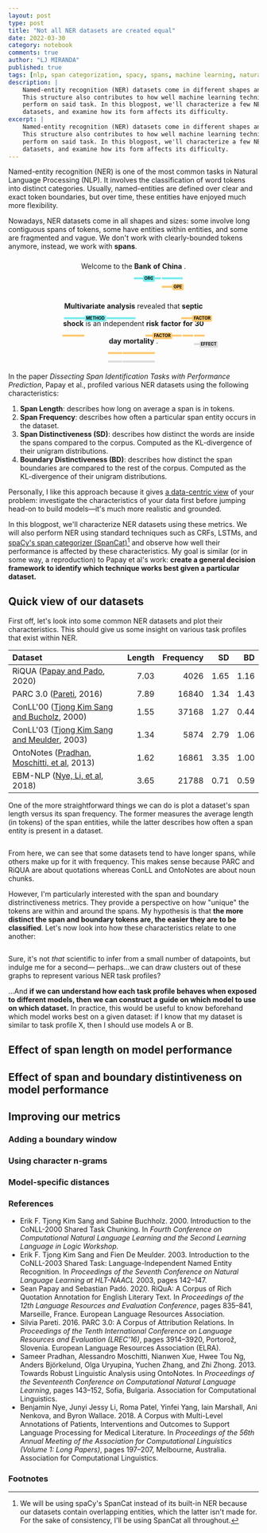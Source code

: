 ```yaml
---
layout: post
type: post
title: "Not all NER datasets are created equal"
date: 2022-03-30
category: notebook
comments: true
author: "LJ MIRANDA"
published: true
tags: [nlp, span categorization, spacy, spans, machine learning, natural language processing, linguistics]
description: |
    Named-entity recognition (NER) datasets come in different shapes and sizes.
    This structure also contributes to how well machine learning techniques
    perform on said task. In this blogpost, we'll characterize a few NER
    datasets, and examine how its form affects its difficulty.
excerpt: |
    Named-entity recognition (NER) datasets come in different shapes and sizes.
    This structure also contributes to how well machine learning techniques
    perform on said task. In this blogpost, we'll characterize a few NER
    datasets, and examine how its form affects its difficulty.
---
```


<script type="text/javascript" src="https://cdn.jsdelivr.net/npm//vega@5"></script>
<script type="text/javascript" src="https://cdn.jsdelivr.net/npm//vega-lite@4.17.0"></script>
<script type="text/javascript" src="https://cdn.jsdelivr.net/npm//vega-embed@6"></script>

<span class="firstcharacter">N</span>amed-entity recognition (NER) is one of
the most common tasks in Natural Language Processing (NLP). It involves the
classification of word tokens into distinct categories. Usually, named-entities
are defined over clear and exact token boundaries, but over time, these
entities have enjoyed much more flexibility.

Nowadays, NER datasets come in all shapes and sizes: some involve long
contiguous spans of tokens, some have entities within entities, and some are
fragmented and vague. We don't work with clearly-bounded tokens anymore,
instead, we work with **spans**.

<div class="spans" style="line-height: 2.5; direction: ltr; text-align:
center">Welcome to the <span style="font-weight: bold; display: inline-block;
position: relative;"> Bank<span style="background: #7aecec; top: 40px; height:
4px; left: -1px; width: calc(100% + 2px); position: absolute;"> </span> <span
style="background: #7aecec; top: 40px; height: 4px; border-top-left-radius:
3px; border-bottom-left-radius: 3px; left: -1px; width: calc(100% + 2px);
position: absolute;"> <span style="background: #7aecec; color: #000; top:
-0.5em; padding: 2px 3px; position: absolute; font-size: 0.6em; font-weight:
bold; line-height: 1; border-radius: 3px"> ORG </span> </span> </span> <span
style="font-weight: bold; display: inline-block; position: relative;">of <span
style="background: #7aecec; top: 40px; height: 4px; left: -1px; width:
calc(100% + 2px); position: absolute;"></span></span> <span style="font-weight:
bold; display: inline-block; position:relative;"> China<span style="background:
#7aecec; top: 40px; height: 4px;left: -1px; width: calc(100% + 2px); position:
absolute;"> </span><span style="background: #feca74; top: 57px; height: 4px;
left: -1px; width: calc(100% + 2px); position: absolute;"> </span><span
style="background: #feca74; top: 57px; height: 4px; border-top-left-radius:
3px; border-bottom-left-radius: 3px; left: -1px; width: calc(100% + 2px);
position: absolute;"> <span style="background: #feca74; color: #000; top:
-0.5em; padding: 2px 3px; position: absolute; font-size: 0.6em; font-weight:
bold; line-height: 1; border-radius: 3px"> GPE </span> </span></span> . </div>

&nbsp;

<div class="spans" style="width: 60%; line-height: 2.5; direction: ltr;
text-align: center; margin: auto;"> <span style="font-weight: bold; display:
inline-block; position: relative;"> Multivariate <span style="background: #ddd;
top: 40px; height: 4px; left: -1px; width: calc(100% + 2px); position:
absolute;"> </span><span style="background: #7aecec; top: 40px; height: 4px;
border-top-left-radius: 3px; border-bottom-left-radius: 3px; left: -1px; width:
calc(100% + 2px); position: absolute;"> <span style="background: #7aecec; z-index:
10; color: #000; top: -0.5em; padding: 2px 3px; position: absolute; font-size:
0.6em; font-weight: bold; line-height: 1; border-radius: 3px">
METHOD</span></span> </span> <span style="font-weight: bold; display:
inline-block; position: relative;"> analysis <span style="background: #7aecec;
top: 40px; height: 4px; left: -1px; width: calc(100% + 2px); position:
absolute;"> </span> </span> revealed that <span style="font-weight: bold;
display: inline-block; position: relative;"> septic <span style="background:
#feca74; top: 40px; height: 4px; left: -1px; width: calc(100% + 2px); position:
absolute;"> </span> <span style="background: #feca74; top: 40px; height: 4px;
border-top-left-radius: 3px; border-bottom-left-radius: 3px; left: -1px; width:
calc(100% + 2px); position: absolute;"> <span style="background: #feca74; z-index:
10; color: #000; top: -0.5em; padding: 2px 3px; position: absolute; font-size:
0.6em; font-weight: bold; line-height: 1; border-radius: 3px"> FACTOR </span>
</span> </span> <span style="font-weight: bold; display: inline-block;
position: relative;"> shock <span style="background: #feca74; top: 40px; height:
4px; left: -1px; width: calc(100% + 2px); position: absolute;"> </span> </span>
is an independent <span style="font-weight: bold; display: inline-block;
position: relative;"> risk <span style="background: #feca74; top: 40px; height:
4px; left: -1px; width: calc(100% + 2px); position: absolute;"> </span> <span
style="background: #feca74; top: 40px; height: 4px; border-top-left-radius: 3px;
border-bottom-left-radius: 3px; left: -1px; width: calc(100% + 2px); position:
absolute;"> <span style="background: #feca74; z-index: 10; color: #000; top:
-0.5em; padding: 2px 3px; position: absolute; font-size: 0.6em; font-weight:
bold; line-height: 1; border-radius: 3px"> FACTOR </span> </span> </span> <span
style="font-weight: bold; display: inline-block; position: relative;"> factor
<span style="background: #feca74; top: 40px; height: 4px; left: -1px; width:
calc(100% + 2px); position: absolute;"> </span> </span> <span
style="font-weight: bold; display: inline-block; position: relative;"> for
<span style="background: #feca74; top: 40px; height: 4px; left: -1px; width:
calc(100% + 2px); position: absolute;"> </span> </span> <span
style="font-weight: bold; display: inline-block; position: relative;"> 30 <span
style="background: #feca74; top: 40px; height: 4px; left: -1px; width: calc(100% +
2px); position: absolute;"> </span> <span style="background: #feca74; top: 57px;
height: 4px; left: -1px; width: calc(100% + 2px); position: absolute;"> </span>
<span style="background: #ddd; top: 57px; height: 4px; border-top-left-radius:
3px; border-bottom-left-radius: 3px; left: -1px; width: calc(100% + 2px);
position: absolute;"> <span style="background: #ddd; z-index: 10; color: #000;
top: -0.5em; padding: 2px 3px; position: absolute; font-size: 0.6em;
font-weight: bold; line-height: 1; border-radius: 3px"> EFFECT </span>
</span></span> <span style="font-weight: bold; display: inline-block; position:
relative;"> day <span style="background: #feca74; top: 40px; height: 4px; left:
-1px; width: calc(100% + 2px); position: absolute;"> </span> <span
style="background: #ddd; top: 57px; height: 4px; left: -1px; width: calc(100% +
2px); position: absolute;"> </span> </span> <span style="font-weight: bold;
display: inline-block; position: relative;"> mortality <span style="background:
#feca74; top: 40px; height: 4px; left: -1px; width: calc(100% + 2px); position:
absolute;"> </span> <span style="background: #ddd; top: 57px; height: 4px;
left: -1px; width: calc(100% + 2px); position: absolute;"> </span> </span> .
</div>

&nbsp;

In the paper *Dissecting Span Identification Tasks with Performance
Prediction*, Papay et al., profiled various NER datasets using the following
characteristics: 

1. **Span Length**: describes how long on average a span is in tokens.
2. **Span Frequency**: describes how often a particular span entity occurs in
    the dataset.
3. **Span Distinctiveness (SD)**: describes how distinct the words are inside the
    spans compared to the corpus. Computed as the KL-divergence of their
    unigram distributions.
4. **Boundary Distinctiveness (BD)**: describes how distinct the span boundaries are
    compared to the rest of the corpus. Computed as the KL-divergence of their
    unigram distributions.

Personally, I like this approach because it gives [a data-centric
view](/notebook/2021/07/30/data-centric-ml/) of your problem: investigate the
characteristics of your data first before jumping head-on to build
models&mdash;it's much more realistic and grounded.

In this blogpost, we'll characterize NER datasets using these metrics.  We will
also perform NER using standard techniques such as CRFs, LSTMs, and [spaCy's
span categorizer (SpanCat)](https://spacy.io/api/spancategorizer)[^1] and
observe how well their performance is affected by these characteristics. My
goal is similar (or in some way, a reproduction) to Papay et al's work:
**create a general decision framework to identify which technique works best
given a particular dataset.**

## Quick view of our datasets

First off, let's look into some common NER datasets and plot their
characteristics. This should give us some insight on various task profiles
that exist within NER.

| Dataset   |   Length |   Frequency |   SD |   BD |
|:----------|---------:|------------:|-----:|-----:|
| RiQUA (<a href="#papay2020riqua">Papay and Pado</a>, 2020)|     7.03 |        4026 | 1.65 | 1.16 |
| PARC 3.0 (<a href="#pareti2016parc">Pareti</a>, 2016) |     7.89 |       16840 | 1.34 | 1.43 |
| ConLL'00 (<a href="#sang2000conll00">Tjong Kim Sang and Bucholz</a>, 2000)  |     1.55 |       37168 | 1.27 | 0.44 |
| ConLL'03 (<a href="#sang2003conll03">Tjong Kim Sang and Meulder</a>, 2003)  |     1.34 |        5874 | 2.79 | 1.06 |
| OntoNotes (<a href="#pradhan2013ontonotes">Pradhan, Moschitti, et al</a>, 2013) |     1.62 |       16861 | 3.35 | 1.00    |
| EBM-NLP (<a href="#nye2018ebm">Nye, Li, et al</a>, 2018)  |     3.65 |       21788 | 0.71 | 0.59 |

One of the more straightforward things we can do is plot a dataset's span
length versus its span frequency. The former measures the average length (in
tokens) of the span entities, while the latter describes how often a span
entity is present in a dataset. 

<div id="vis" style="justify-content: center; display: flex;"></div>
<script>
(function(vegaEmbed) {
    var spec = {"config": {"view": {"continuousWidth": 400, "continuousHeight": 300}, "background": "#FFFFF8", "mark": {"color": "#A00000"}}, "data": {"name": "data-7a767b52ab927aa8f448c7d669f2b3c2"}, "mark": {"type": "circle", "size": 180}, "encoding": {"tooltip": [{"field": "dataset", "type": "nominal"}, {"field": "length", "type": "quantitative"}, {"field": "frequency", "type": "quantitative"}, {"field": "sd", "type": "quantitative"}, {"field": "bd", "type": "quantitative"}], "x": {"axis": {"title": "Span Length", "titleFontSize": 12}, "field": "length", "type": "quantitative"}, "y": {"axis": {"title": "Span Frequency", "titleFontSize": 12}, "field": "frequency", "type": "quantitative"}}, "selection": {"selector022": {"type": "interval", "bind": "scales", "encodings": ["x", "y"]}}, "$schema": "https://vega.github.io/schema/vega-lite/v4.17.0.json", "datasets": {"data-7a767b52ab927aa8f448c7d669f2b3c2": [{"dataset": "riqua", "length": 7.03, "frequency": 4026, "sd": 1.65, "bd": 1.16}, {"dataset": "parc", "length": 7.89, "frequency": 16840, "sd": 1.34, "bd": 1.43}, {"dataset": "conll00", "length": 1.55, "frequency": 37168, "sd": 1.27, "bd": 0.44}, {"dataset": "conll03", "length": 1.34, "frequency": 5874, "sd": 2.79, "bd": 1.06}, {"dataset": "ontonotes", "length": 1.62, "frequency": 16861, "sd": 3.35, "bd": 1.0}, {"dataset": "ebmnlp", "length": 3.65, "frequency": 21788, "sd": 0.71, "bd": 0.59}]}};
    var embedOpt = {"mode": "vega-lite"};

    function showError(el, error){
        el.innerHTML = ('<div class="error" style="color:red;">'
                        + '<p>JavaScript Error: ' + error.message + '</p>'
                        + "<p>This usually means there's a typo in your chart specification. "
                        + "See the javascript console for the full traceback.</p>"
                        + '</div>');
        throw error;
    }
    const el = document.getElementById('vis');
    vegaEmbed("#vis", spec, embedOpt)
    .catch(error => showError(el, error));
})(vegaEmbed);
</script>


From here, we can see that some datasets tend to have longer spans, while others
make up for it with frequency. This makes sense because PARC and RiQUA are
about quotations whereas ConLL and OntoNotes are about noun chunks.

However, I'm particularly interested with the span and boundary
distrinctiveness metrics. They provide a perspective on how "unique" the tokens
are within and around the spans. My hypothesis is that **the more distinct the
span and boundary tokens are, the easier they are to be classified**. Let's now
look into how these characteristics relate to one another:

<div id="vis2" style="justify-content: center; display: flex;"></div>
<script>
(function(vegaEmbed) {
    var spec = {"config": {"view": {"continuousWidth": 400, "continuousHeight": 300}, "background": "#FFFFF8", "mark": {"color": "#A00000"}}, "data": {"name": "data-7a767b52ab927aa8f448c7d669f2b3c2"}, "mark": {"type": "circle", "size": 180}, "encoding": {"tooltip": [{"field": "dataset", "type": "nominal"}, {"field": "length", "type": "quantitative"}, {"field": "frequency", "type": "quantitative"}, {"field": "sd", "type": "quantitative"}, {"field": "bd", "type": "quantitative"}], "x": {"axis": {"title": "Span Distinctiveness (SD)", "titleFontSize": 12}, "field": "sd", "type": "quantitative"}, "y": {"axis": {"title": "Boundary Distinctiveness (BD)", "titleFontSize": 12}, "field": "bd", "type": "quantitative"}}, "selection": {"selector020": {"type": "interval", "bind": "scales", "encodings": ["x", "y"]}}, "$schema": "https://vega.github.io/schema/vega-lite/v4.17.0.json", "datasets": {"data-7a767b52ab927aa8f448c7d669f2b3c2": [{"dataset": "riqua", "length": 7.03, "frequency": 4026, "sd": 1.65, "bd": 1.16}, {"dataset": "parc", "length": 7.89, "frequency": 16840, "sd": 1.34, "bd": 1.43}, {"dataset": "conll00", "length": 1.55, "frequency": 37168, "sd": 1.27, "bd": 0.44}, {"dataset": "conll03", "length": 1.34, "frequency": 5874, "sd": 2.79, "bd": 1.06}, {"dataset": "ontonotes", "length": 1.62, "frequency": 16861, "sd": 3.35, "bd": 1.0}, {"dataset": "ebmnlp", "length": 3.65, "frequency": 21788, "sd": 0.71, "bd": 0.59}]}};
    var embedOpt = {"mode": "vega-lite"};

    function showError(el, error){
        el.innerHTML = ('<div class="error" style="color:red;">'
                        + '<p>JavaScript Error: ' + error.message + '</p>'
                        + "<p>This usually means there's a typo in your chart specification. "
                        + "See the javascript console for the full traceback.</p>"
                        + '</div>');
        throw error;
    }
    const el = document.getElementById('vis2');
    vegaEmbed("#vis2", spec, embedOpt)
    .catch(error => showError(el, error));
})(vegaEmbed);
</script>

Sure, it's not *that* scientific to infer from a small number of datapoints, but
indulge me for a second&mdash; perhaps...we can draw clusters out of these
graphs to represent various NER task profiles? 


...And **if we can understand how each task profile behaves when exposed to
different models, then we can construct a guide on which model to use on which
dataset.** In practice, this would be useful to know beforehand which model
works best on a given dataset: if I know that my dataset is similar to task
profile X, then I should use models A or B.


## Effect of span length on model performance


## Effect of span and boundary distintiveness on model performance


## Improving our metrics

### Adding a boundary window


### Using character n-grams

### Model-specific distances





<!--

- What is NER
    - NER datasets in the wild
- Introduce Papay et al's work: introduce 4 span characteristics
- Introduce the datasets we'll use
    - Standard NER: OntoNotes, ConLL
    - Quotation detection: RIQUA
    - Nested NER: ACE2004, ACE2005, GENIA
    - A few domain-specific datasets: EBM-NLP
-->

### References


* <a id="sang2000conll00">Erik F. Tjong Kim Sang and Sabine Buchholz</a>. 2000. Introduction to the CoNLL-2000 Shared Task Chunking. In *Fourth Conference on Computational Natural Language Learning and the Second Learning Language in Logic Workshop.*
* <a id="sang2003conll03">Erik F. Tjong Kim Sang and Fien De Meulder</a>. 2003. Introduction to the CoNLL-2003 Shared Task: Language-Independent Named Entity Recognition. In *Proceedings of the Seventh Conference on Natural Language Learning at HLT-NAACL* 2003, pages 142–147.
* <a id="papay2020riqua">Sean Papay and Sebastian Padó</a>. 2020. RiQuA: A Corpus of Rich Quotation Annotation for English Literary Text. In *Proceedings of the 12th Language Resources and Evaluation Conference*, pages 835–841, Marseille, France. European Language Resources Association.
* <a id="pareti2016parc">Silvia Pareti</a>. 2016. PARC 3.0: A Corpus of Attribution Relations. In *Proceedings of the Tenth International Conference on Language Resources and Evaluation (LREC'16)*, pages 3914–3920, Portorož, Slovenia. European Language Resources Association (ELRA).
* <a id="pradhan2013ontonotes">Sameer Pradhan, Alessandro Moschitti, Nianwen Xue, Hwee Tou Ng, Anders Björkelund, Olga Uryupina, Yuchen Zhang, and Zhi Zhong</a>. 2013. Towards Robust Linguistic Analysis using OntoNotes. In *Proceedings of the Seventeenth Conference on Computational Natural Language Learning*, pages 143–152, Sofia, Bulgaria. Association for Computational Linguistics.
* <a id="nye2018ebm">Benjamin Nye, Junyi Jessy Li, Roma Patel, Yinfei Yang, Iain Marshall, Ani Nenkova, and Byron Wallace</a>. 2018. A Corpus with Multi-Level Annotations of Patients, Interventions and Outcomes to Support Language Processing for Medical Literature. In *Proceedings of the 56th Annual Meeting of the Association for Computational Linguistics (Volume 1: Long Papers)*, pages 197–207, Melbourne, Australia. Association for Computational Linguistics.



### Footnotes

[^1]:
    
    We will be using spaCy's SpanCat instead of its built-in NER because our
    datasets contain overlapping entities, which the latter isn't made for. For
    the sake of consistency, I'll be using SpanCat all throughout.
